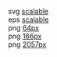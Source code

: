 svg [scalable](../images/logo/PhoenixRGB.svg)<br>eps [scalable](../images/logo/PhoenixRGB.eps)<br>png [64px](../images/logo/Phoenix64x64-RGB.png)<br>png [166px](../images/logo/PhoenixRGB.png)<br>png [2057px](../images/logo/BigHighResPhoenixRGB.png)
